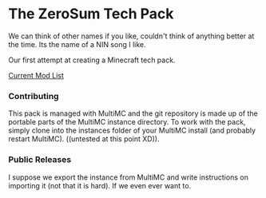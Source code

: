 # The ZeroSum Tech Pack #

We can think of other names if you like, couldn't think of anything better at the time. Its the name of a NIN song I like.

Our first attempt at creating a Minecraft tech pack. 

[Current Mod List](https://onedrive.live.com/redir?resid=A44B786CA34B8F2B!32111&authkey=!APGSh9fNad7usBk&ithint=file%2cxlsx)

### Contributing ###

This pack is managed with MultiMC and the git repository is made up of the portable parts of the MultiMC instance directory. To work with the pack, simply clone into the instances folder of your MultiMC install (and probably restart MultiMC). ((untested at this point XD)).

### Public Releases ###
I suppose we export the instance from MultiMC and write instructions on importing it (not that it is hard). If we even ever want to.